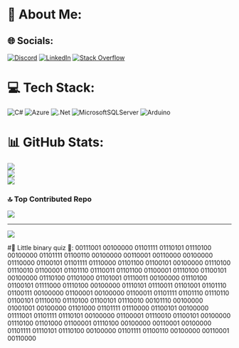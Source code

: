 # 💫 About Me:

## 🌐 Socials:
[![Discord](https://img.shields.io/badge/Discord-%237289DA.svg?logo=discord&logoColor=white)](https://discord.gg/6kcMUk5HVs) [![LinkedIn](https://img.shields.io/badge/LinkedIn-%230077B5.svg?logo=linkedin&logoColor=white)](https://linkedin.com/in/kerem-zayim) [![Stack Overflow](https://img.shields.io/badge/-Stackoverflow-FE7A16?logo=stack-overflow&logoColor=white)](https://stackoverflow.com/users/22084550) 

# 💻 Tech Stack:
![C#](https://img.shields.io/badge/c%23-%23239120.svg?style=for-the-badge&logo=c-sharp&logoColor=white) ![Azure](https://img.shields.io/badge/azure-%230072C6.svg?style=for-the-badge&logo=azure-devops&logoColor=white) ![.Net](https://img.shields.io/badge/.NET-5C2D91?style=for-the-badge&logo=.net&logoColor=white) ![MicrosoftSQLServer](https://img.shields.io/badge/Microsoft%20SQL%20Sever-CC2927?style=for-the-badge&logo=microsoft%20sql%20server&logoColor=white) ![Arduino](https://img.shields.io/badge/-Arduino-00979D?style=for-the-badge&logo=Arduino&logoColor=white)
# 📊 GitHub Stats:
![](https://github-readme-stats.vercel.app/api?username=keremzayim&theme=dark&hide_border=false&include_all_commits=false&count_private=false)<br/>
![](https://github-readme-streak-stats.herokuapp.com/?user=keremzayim&theme=dark&hide_border=false)<br/>
![](https://github-readme-stats.vercel.app/api/top-langs/?username=keremzayim&theme=dark&hide_border=false&include_all_commits=false&count_private=false&layout=compact)

### 🔝 Top Contributed Repo
![](https://github-contributor-stats.vercel.app/api?username=keremzayim&limit=5&theme=dark&combine_all_yearly_contributions=true)

---
[![](https://visitcount.itsvg.in/api?id=keremzayim&icon=0&color=0)](https://visitcount.itsvg.in)

#🧩 Little binary quiz 🧩:
00111001 00100000 01101111 01110101 01110100 00100000 01101111 01100110 00100000 00110001 00110000 00100000 01110000 01100101 01101111 01110000 01101100 01100101 00100000 01110100 01110010 01100001 01101110 01110011 01101100 01100001 01110100 01100101 00100000 01110100 01101000 01101001 01110011 00100000 01110100 01100101 01111000 01110100 00100000 01110101 01110011 01101001 01101110 01100111 00100000 01100001 00100000 01100011 01101111 01101110 01110110 01100101 01110010 01110100 01100101 01110010 00101110 00100000 01001001 00100000 01101000 01101111 01110000 01100101 00100000 01111001 01101111 01110101 00100000 01100001 01110010 01100101 00100000 01110100 01101000 01100001 01110100 00100000 00110001 00100000 01101111 01110101 01110100 00100000 01101111 01100110 00100000 00110001 00110000 

<!-- Proudly created with GPRM ( https://gprm.itsvg.in ) -->
